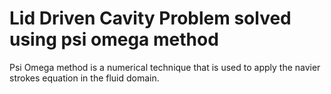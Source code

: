 # Lid Driven Cavity Problem solved using psi omega method
 Psi Omega method is a numerical technique that is used to apply the navier strokes equation in the fluid domain.
